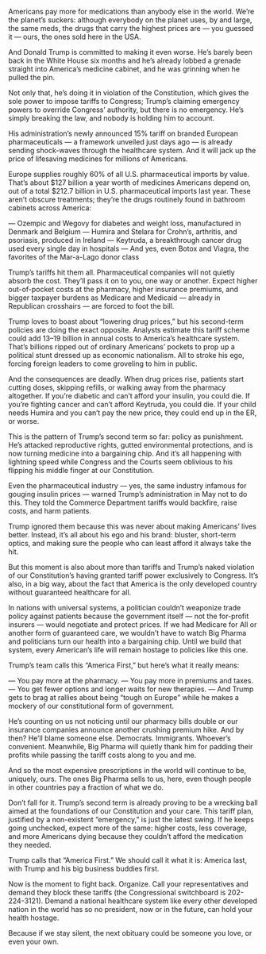 Americans pay more for medications than anybody else in the world. We’re the planet’s suckers: although everybody on the planet uses, by and large, the same meds, the drugs that carry the highest prices are — you guessed it — ours, the ones sold here in the USA.

And Donald Trump is committed to making it even worse. He’s barely been back in the White House six months and he’s already lobbed a grenade straight into America’s medicine cabinet, and he was grinning when he pulled the pin.

Not only that, he’s doing it in violation of the Constitution, which gives the sole power to impose tariffs to Congress; Trump’s claiming emergency powers to override Congress’ authority, but there is no emergency. He’s simply breaking the law, and nobody is holding him to account.

His administration’s newly announced 15% tariff on branded European pharmaceuticals — a framework unveiled just days ago — is already sending shock-waves through the healthcare system. And it will jack up the price of lifesaving medicines for millions of Americans.

Europe supplies roughly 60% of all U.S. pharmaceutical imports by value. That’s about $127 billion a year worth of medicines Americans depend on, out of a total $212.7 billion in U.S. pharmaceutical imports last year. These aren’t obscure treatments; they’re the drugs routinely found in bathroom cabinets across America:

— Ozempic and Wegovy for diabetes and weight loss, manufactured in Denmark and Belgium
— Humira and Stelara for Crohn’s, arthritis, and psoriasis, produced in Ireland
— Keytruda, a breakthrough cancer drug used every single day in hospitals
— And yes, even Botox and Viagra, the favorites of the Mar-a-Lago donor class

Trump’s tariffs hit them all. Pharmaceutical companies will not quietly absorb the cost. They’ll pass it on to you, one way or another. Expect higher out-of-pocket costs at the pharmacy, higher insurance premiums, and bigger taxpayer burdens as Medicare and Medicaid — already in Republican crosshairs — are forced to foot the bill.

Trump loves to boast about “lowering drug prices,” but his second-term policies are doing the exact opposite. Analysts estimate this tariff scheme could add $13–$19 billion in annual costs to America’s healthcare system. That’s billions ripped out of ordinary Americans’ pockets to prop up a political stunt dressed up as economic nationalism. All to stroke his ego, forcing foreign leaders to come groveling to him in public.

And the consequences are deadly. When drug prices rise, patients start cutting doses, skipping refills, or walking away from the pharmacy altogether. If you’re diabetic and can’t afford your insulin, you could die. If you’re fighting cancer and can’t afford Keytruda, you could die. If your child needs Humira and you can’t pay the new price, they could end up in the ER, or worse.

This is the pattern of Trump’s second term so far: policy as punishment. He’s attacked reproductive rights, gutted environmental protections, and is now turning medicine into a bargaining chip. And it’s all happening with lightning speed while Congress and the Courts seem oblivious to his flipping his middle finger at our Constitution.

Even the pharmaceutical industry — yes, the same industry infamous for gouging insulin prices — warned Trump’s administration in May not to do this. They told the Commerce Department tariffs would backfire, raise costs, and harm patients.

Trump ignored them because this was never about making Americans’ lives better. Instead, it’s all about his ego and his brand: bluster, short-term optics, and making sure the people who can least afford it always take the hit.

But this moment is also about more than tariffs and Trump’s naked violation of our Constitution’s having granted tariff power exclusively to Congress. It’s also, in a big way, about the fact that America is the only developed country without guaranteed healthcare for all.

In nations with universal systems, a politician couldn’t weaponize trade policy against patients because the government itself — not the for-profit insurers — would negotiate and protect prices. If we had Medicare for All or another form of guaranteed care, we wouldn’t have to watch Big Pharma and politicians turn our health into a bargaining chip. Until we build that system, every American’s life will remain hostage to policies like this one.

Trump’s team calls this “America First,” but here’s what it really means:

— You pay more at the pharmacy.
— You pay more in premiums and taxes.
— You get fewer options and longer waits for new therapies.
— And Trump gets to brag at rallies about being “tough on Europe” while he makes a mockery of our constitutional form of government.

He’s counting on us not noticing until our pharmacy bills double or our insurance companies announce another crushing premium hike. And by then? He’ll blame someone else. Democrats. Immigrants. Whoever’s convenient. Meanwhile, Big Pharma will quietly thank him for padding their profits while passing the tariff costs along to you and me.

And so the most expensive prescriptions in the world will continue to be, uniquely, ours. The ones Big Pharma sells to us, here, even though people in other countries pay a fraction of what we do.

Don’t fall for it. Trump’s second term is already proving to be a wrecking ball aimed at the foundations of our Constitution and your care. This tariff plan, justified by a non-existent “emergency,” is just the latest swing. If he keeps going unchecked, expect more of the same: higher costs, less coverage, and more Americans dying because they couldn’t afford the medication they needed.

Trump calls that “America First.” We should call it what it is: America last, with Trump and his big business buddies first.

Now is the moment to fight back. Organize. Call your representatives and demand they block these tariffs (the Congressional switchboard is 202-224-3121). Demand a national healthcare system like every other developed nation in the world has so no president, now or in the future, can hold your health hostage.

Because if we stay silent, the next obituary could be someone you love, or even your own.
